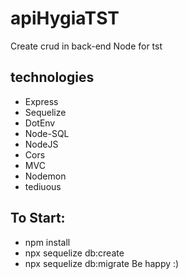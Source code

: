 # apiHygiaTST
Create crud in back-end Node for tst
## technologies
- Express
- Sequelize 
- DotEnv
- Node-SQL
- NodeJS
- Cors
- MVC
- Nodemon
- tediuous

## To Start:
- npm install
- npx sequelize db:create
- npx sequelize db:migrate
Be happy :)
